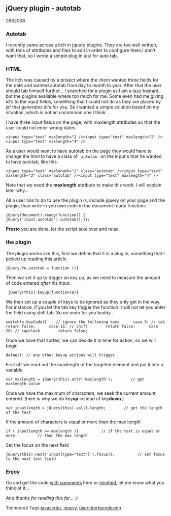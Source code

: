 <article><h2>jQuery plugin - autotab</h2><time><span class="day">26</span><span class="month">6</span><span class="year">2008</span></time><h3>Autotab</h3><p>I recently came across a itch in jquery plugins. They are too well written, with tons of attributes and files to edit in order to configure them.I don't want that, so I wrote a simple plug in just for auto tab.</p><h3>HTML</h3><p>The itch was caused by a project where the client wanted three fields for the date and wanted autotab from day to month to year. After that the user should tab himself further... I searched for a plugin as I am a lazy bastard, but the plugins available where too much for me. Some even had me giving id's to the input fields, something that I could not do as they are placed by jsf that <em>generates</em> id's for you. So I wanted a simple solution based on my situation, which is not an uncommon one I think.</p><p>I have three input fields on the page, with maxlength attributes so that the user could not enter wrong dates.</p><pre><code>&#60;input type="text" maxlength="2 /&#62;&#60;input type="text" maxlength="2" /&#62;&#60;input type="text" maxlength="4" /&#62;</code></pre><p>As a user would want to have autotab on the page they would have to change the html to have a class of <code> autotab </code> on the input's that he wanted to have autotab, like this:</p><pre><code>&#60;input type="text" maxlength="2" class="autotab" /&#62;&#60;input type="text" maxlength="2" class="autotab" /&#62;&#60;input type="text" maxlength="4" /&#62;</code></pre><p>Note that we need the <strong>maxlength</strong> attribute to make this work. I will explain later why...</p><p>All a user has to do to use the plugin is, include jquery on your page and the plugin, than write in you own code in the document ready function:</p><pre><code>jQuery(document).ready(function() {  jQuery('input.autotab').autotab();});</code></pre><strong>Presto</strong> you are done, let the script take over and relax.<h3>the plugin</h3><p>The plugin works like this, first we define that it is a plug in, something that I picked up reading this article.</p><pre><code>jQuery.fn.autotab = function (){</code></pre><p>Then we set it up to trigger on key up, as we need to measure the amount of code entered <em>after</em> his input.</p><pre><code> jQuery(this).keyup(function(e){</code></pre><p>We then set up a couple of keys to be ignored as they only get in the way. For instance, if you let the tab key trigger the function it will not let you enter the field using shift tab. So no undo for you buddy...</p><pre><code>switch(e.keyCode){    // ignore the following keys      case 9: // tab        return false;      case 16: // shift        return false;      case 20: // capslock        return false;</code></pre><p>Once we have that sorted, we can decide it is time for action, so we will begin</p>      <pre><code>default: // any other keyup actions will trigger </code></pre><p>First off we read out the maxlength of the targeted element and put it into a variable</p>        <pre><code>var maxlength = jQuery(this).attr('maxlength');        // get maxlength value</code></pre><p>Once we have the maximum of characters, we seek the current amount entered. (here is why we do key<strong>up</strong> instead of key<strong>down</strong>.)</p><pre><code>var inputlength = jQuery(this).val().length;        // get the length of the text</code></pre><p>If the amount of characters is equal or more than the max length</p>        <pre><code>if ( inputlength &#62;= maxlength ){          // if the text is equal or more          // than the max length</code></pre><p>Set the focus on the next field</p>          <pre><code>jQuery(this).next('input[type="text"]').focus();          // set focus to the next text field</code></pre><h3>Enjoy</h3><p>Go and get the code <a href="http://www.wnas.nl/js/plugins/autotab/autotab.js" title="autotab.js">with comments</a> here or <a href="http://www.wnas.nl/js/plugins/autotab/autotab.min.js" title="autotab.min.js">minified</a>, let me know what you think of it...</p><p><em>And thanks for reading this far... :)</em></p><!-- Technorati Tags Start --><p>Technorati Tags:<a href="http://technorati.com/tag/javascript" rel="tag">javascript</a>, <a href="http://technorati.com/tag/jquery" rel="tag">jquery</a>, <a href="http://technorati.com/tag/userinterfacedesign" rel="tag">userinterfacedesign</a></p><!-- Technorati Tags End --></article>